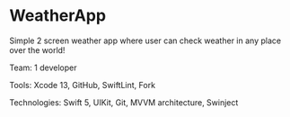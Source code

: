 # WeatherApp

Simple 2 screen weather app where user can check weather in any place over the world!

Team: 1 developer

Tools: Xcode 13, GitHub, SwiftLint, Fork

Technologies: Swift 5, UIKit, Git, MVVM architecture, Swinject
